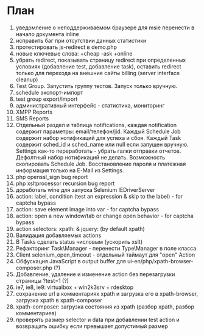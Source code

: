 План
====
1. уведомление о неподдерживаемом браузере для msie перенести в начало документа inline
2. исправить баг при отсутствии данных статистики
3. протестировать js-redirect в demo.php
4. новые ключевые слова: +cheap -ask +online
4. убрать redirect, показывать страницу redirect при определенных условиях (добавление test, добавление task), оставить redirect только для перехода на внешние сайты billing (server interface cleanup)
5. Test Group. Запустить группу тестов. Запуск только вручную.
6. schedule экспорт-импорт
7. test group export/import
10. административный интерфейс - статистика, мониторинг
13. XMPP Reports
14. SMS Reports
15. Отдельный раздел и таблица notifications, каждая notification содержит параметры: email/телефон/jid. Каждый Schedule Job содержит
 набор нотификаций для успеха и сбоя. Каждый Task содержит sched_id и sched_name или null если запущен вручную. Settings как-то
 переработать - убрать галки отправки отчетов. Дефолтный набор нотификаций не делать. Возможность скопировать Schedule Job.
 Восстановление пароля и платежная информация только на E-Mail из Settings.
16. php openssl_sign bug report
17. php xsltprocessor recursion bug report
18. доработать wine для запуска Selenium IEDriverServer
19. action: label, condition (test an expression & skip to the label) - for captcha bypass
20. action: save element image into var - for captcha bypass
21. action: open a new window/tab or change open behavior - for captcha bypass
22. action selectors: xpath: & jquery: (by default xpath)
23. Валидация добавляемых actions
24. В Tasks сделать status числовым (ускорить xslt)
25. Рефакторинг Task\Manager - перенести Type\Manager в поле класса
26. Client selenium_open_timeout - отдельный таймаут для "open" Action
27. Обфускация JavaScript в output buffer для ui-en/php/xpath-browser-composer.php (?)
28. Добавление, удаление и изменение action без перезагрузки страницы ?test=1 (?)
29. ie7, ie8, ie9: virtualbox + win2k3srv + rdesktop
31. сохранение url в комментариях xpath и загрузка его в xpath-browser, загрузка xpath в xpath-composer
32. xpath-composer: загрузка состояния из xpath (разбор xpath, разбор комментариев)
33. проверять размер selector и data при добавлении test action и возвращать ошибку если превышает допустимый размер
